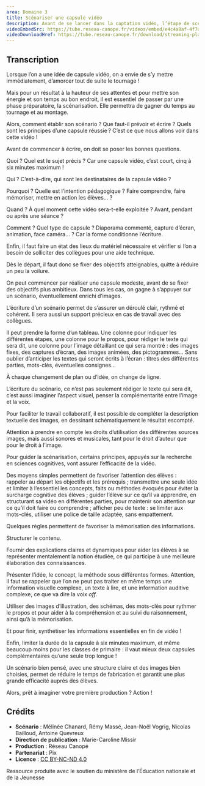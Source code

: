```yaml
---
area: Domaine 3
title: Scénariser une capsule vidéo
description: Avant de se lancer dans la captation vidéo, l’étape de scénarisation peut s’avérer précieuse pour créer une capsule dynamique et synthétique.
videoEmbedSrc: https://tube.reseau-canope.fr/videos/embed/e4c4a8af-4f7d-42db-ac6e-cc1ab09714e5
videoDownloadHref: https://tube.reseau-canope.fr/download/streaming-playlists/hls/videos/e4c4a8af-4f7d-42db-ac6e-cc1ab09714e5-1080-fragmented.mp4
---
```


## Transcription

Lorsque l’on a une idée de capsule vidéo, on a envie de s’y mettre immédiatement, d’amorcer tout de suite le tournage !

Mais pour un résultat à la hauteur de ses attentes et pour mettre son énergie et son temps au bon endroit, il est essentiel de passer par une phase préparatoire, la scénarisation. Elle permettra de gagner du temps au tournage et au montage.

Alors, comment établir son scénario ? Que faut-il prévoir et écrire ? Quels sont les principes d’une capsule réussie ?  C’est ce que nous allons voir dans cette vidéo !

Avant de commencer à écrire, on doit se poser les bonnes questions.

Quoi ? Quel est le sujet précis ? Car une capsule vidéo, c’est court, cinq à six minutes maximum !

Qui ? C’est-à-dire, qui sont les destinataires de la capsule vidéo ?

Pourquoi ? Quelle est l’intention pédagogique ? Faire comprendre, faire mémoriser, mettre en action les élèves… ?

Quand ? À quel moment cette vidéo sera-t-elle exploitée ? Avant, pendant ou après une séance ?

Comment ? Quel type de capsule ? Diaporama commenté, capture d’écran, animation, face caméra… ?  Car la forme conditionne l’écriture.

Enfin, il faut faire un état des lieux du matériel nécessaire et vérifier si l’on a besoin de solliciter des collègues pour une aide technique.

Dès le départ, il faut donc se fixer des objectifs atteignables, quitte à réduire un peu la voilure.

On peut commencer par réaliser une capsule modeste, avant de se fixer des objectifs plus ambitieux. Dans tous les cas, on gagne à s’appuyer sur un scénario, éventuellement enrichi d’images.

L’écriture d’un scénario permet de s’assurer un déroulé clair, rythmé et cohérent. Il sera aussi un support précieux en cas de travail avec des collègues.

Il peut prendre la forme d’un tableau. Une colonne pour indiquer les différentes étapes, une colonne pour le propos, pour rédiger le texte qui sera dit, une colonne pour l’image détaillant ce qui sera montré : des images fixes, des captures d’écran, des images animées, des pictogrammes… Sans oublier d’anticiper les textes qui seront écrits à l’écran : titres des différentes parties, mots-clés, éventuelles consignes…

À chaque changement de plan ou d’idée, on change de ligne.

L’écriture du scénario, ce n’est pas seulement rédiger le texte qui sera dit, c’est aussi imaginer l’aspect visuel, penser la complémentarité entre l’image et la voix.

Pour faciliter le travail collaboratif, il est possible de compléter la description textuelle des images, en dessinant schématiquement le résultat escompté.

Attention à prendre en compte les droits d’utilisation des différentes sources images, mais aussi sonores et musicales, tant pour le droit d’auteur que pour le droit à l’image.

Pour guider la scénarisation, certains principes, appuyés sur la recherche en sciences cognitives, vont assurer l’efficacité de la vidéo.

Des moyens simples permettent de favoriser l’attention des élèves : rappeler au départ les objectifs et les prérequis ; transmettre une seule idée et limiter à l’essentiel les concepts, faits ou méthodes évoqués pour éviter la surcharge cognitive des élèves ; guider l’élève sur ce qu’il va apprendre, en structurant sa vidéo en différentes parties, pour maintenir son attention sur ce qu’il doit faire ou comprendre ; afficher peu de texte : se limiter aux mots-clés, utiliser une police de taille adaptée, sans empattement.

Quelques règles permettent de favoriser la mémorisation des informations.

Structurer le contenu.

Fournir des explications claires et dynamiques pour aider les élèves à se représenter mentalement la notion étudiée, ce qui participe à une meilleure élaboration des connaissances.

Présenter l’idée, le concept, la méthode sous différentes formes.  Attention, il faut se rappeler que l’on ne peut pas traiter en même temps une information visuelle complexe, un texte à lire, et une information auditive complexe, ce que va dire la voix _off_.

Utiliser des images d’illustration, des schémas, des mots-clés pour rythmer le propos et pour aider à la compréhension et au suivi du raisonnement, ainsi qu’à la mémorisation.

Et pour finir, synthétiser les informations essentielles en fin de vidéo !

Enfin, limiter la durée de la capsule à six minutes maximum, et même beaucoup moins pour les classes de primaire : il vaut mieux deux capsules complémentaires qu’une seule trop longue !

Un scénario bien pensé, avec une structure claire et des images bien choisies, permet de réduire le temps de fabrication et garantit une plus grande efficacité auprès des élèves.

Alors, prêt à imaginer votre première production ? Action !

## Crédits

- **Scénario** : Mélinée Chanard, Rémy Massé, Jean-Noël Vogrig, Nicolas Bailloud, Antoine Quevreux
- **Direction de publication** : Marie-Caroline Missir
- **Production** : Réseau Canopé
- **Partenariat** : Pix
- **Licence** : [CC BY-NC-ND 4.0](https://creativecommons.org/licenses/by-nc-nd/4.0/deed.fr)

Ressource produite avec le soutien du ministère de l’Éducation nationale et de la Jeunesse
